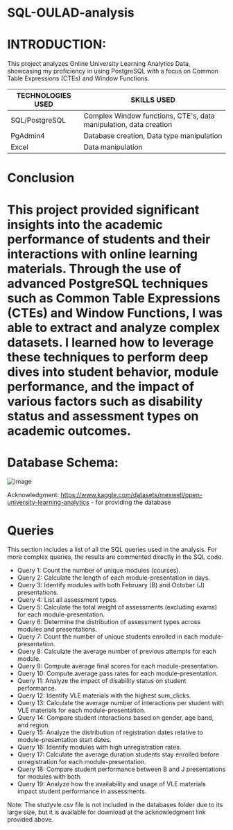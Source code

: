 # SQL-OULAD-analysis
# INTRODUCTION:
This project analyzes Online University Learning Analytics Data, showcasing my proficiency in using PostgreSQL with a focus on Common Table Expressions (CTEs) and Window Functions.

|TECHNOLOGIES USED|SKILLS USED|
| ----------------- | ------------ |
| SQL/PostgreSQL | Complex Window functions, CTE's, data manipulation, data creation |
| PgAdmin4 | Database creation, Data type manipulation |
| Excel | Data manipulation |

# Conclusion
# This project provided significant insights into the academic performance of students and their interactions with online learning materials. Through the use of advanced PostgreSQL techniques such as Common Table Expressions (CTEs) and Window Functions, I was able to extract and analyze complex datasets. I learned how to leverage these techniques to perform deep dives into student behavior, module performance, and the impact of various factors such as disability status and assessment types on academic outcomes.

# Database Schema:
![image](https://github.com/user-attachments/assets/b983ee84-47c9-416f-b4f9-ebe55e2814e9)

Acknowledgment: 
https://www.kaggle.com/datasets/mexwell/open-university-learning-analytics - for providing the database

# Queries
This section includes a list of all the SQL queries used in the analysis. For more complex queries, the results are commented directly in the SQL code.

* Query 1: Count the number of unique modules (courses).
* Query 2: Calculate the length of each module-presentation in days.
* Query 3: Identify modules with both February (B) and October (J) presentations.
* Query 4: List all assessment types.
* Query 5: Calculate the total weight of assessments (excluding exams) for each module-presentation.
* Query 6: Determine the distribution of assessment types across modules and presentations.
* Query 7: Count the number of unique students enrolled in each module-presentation.
* Query 8: Calculate the average number of previous attempts for each module.
* Query 9: Compute average final scores for each module-presentation.
* Query 10: Compute average pass rates for each module-presentation.
* Query 11: Analyze the impact of disability status on student performance.
* Query 12: Identify VLE materials with the highest sum_clicks.
* Query 13: Calculate the average number of interactions per student with VLE materials for each module-presentation.
* Query 14: Compare student interactions based on gender, age band, and region.
* Query 15: Analyze the distribution of registration dates relative to module-presentation start dates.
* Query 16: Identify modules with high unregistration rates.
* Query 17: Calculate the average duration students stay enrolled before unregistration for each module-presentation.
* Query 18: Compare student performance between B and J presentations for modules with both.
* Query 19: Analyze how the availability and usage of VLE materials impact student performance in assessments.

Note: The studyvle.csv file is not included in the databases folder due to its large size, but it is available for download at the acknowledgment link provided above.
